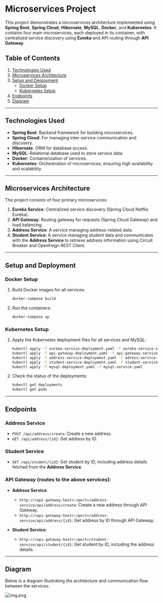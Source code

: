 # Microservices Project

This project demonstrates a microservices architecture implemented using **Spring Boot**, **Spring Cloud**, **Hibernate**, **MySQL**, **Docker**, and **Kubernetes**. It contains four main microservices, each deployed in its container, with centralized service discovery using **Eureka** and API routing through **API Gateway**.

## Table of Contents
1. [Technologies Used](#technologies-used)
2. [Microservices Architecture](#microservices-architecture)
3. [Setup and Deployment](#setup-and-deployment)
    - [Docker Setup](#docker-setup)
    - [Kubernetes Setup](#kubernetes-setup)
4. [Endpoints](#endpoints)
5. [Diagram](#diagram)

---

## Technologies Used
- **Spring Boot**: Backend framework for building microservices.
- **Spring Cloud**: For managing inter-service communication and discovery.
- **Hibernate**: ORM for database access.
- **MySQL**: Relational database used to store service data.
- **Docker**: Containerization of services.
- **Kubernetes**: Orchestration of microservices, ensuring high availability and scalability.

---

## Microservices Architecture
The project consists of four primary microservices:
1. **Eureka Service**: Centralized service discovery (Spring Cloud Netflix Eureka).
2. **API Gateway**: Routing gateway for requests (Spring Cloud Gateway) and load balancing.
3. **Address Service**: A service managing address-related data.
4. **Student Service**: A service managing student data and communicates with the **Address Service** to retrieve address information using Circuit Breaker and OpenFeign REST Client.

---

## Setup and Deployment

### Docker Setup
1. Build Docker images for all services:
   ```bash
   docker-compose build
2. Run the containers:
   ```bash
   docker-compose up
   
### Kubernetes Setup
1. Apply the Kubernetes deployment files for all services and MySQL:
   ```bash
   kubectl apply -f eureka-service-deployment.yaml -f eureka-service-service.yaml
   kubectl apply -f api-gateway-deployment.yaml -f api-gateway-service.yaml
   kubectl apply -f address-service-deployment.yaml -f adress-service-service.yaml
   kubectl apply -f student-service-deployment.yaml -f student-service-service.yaml
   kubectl apply -f mysql-deployment.yaml -f mysql-service.yaml
2. Check the status of the deployments:
   ```bash
   kubectl get deployments
   kubectl get pods

---

## Endpoints

### Address Service
- `POST /api/address/create`: Create a new address.
- `GET /api/address/{id}`: Get address by ID.

### Student Service
- `GET /api/student/{id}`: Get student by ID, including address details fetched from the **Address Service**.

### API Gateway (routes to the above services):
- **Address Service**:
   - `http://<api-gateway-host>:<port>/address-service/api/address/create`: Create a new address through API Gateway.
   - `http://<api-gateway-host>:<port>/address-service/api/address/{id}`: Get address by ID through API Gateway.

- **Student Service**:
   - `http://<api-gateway-host>:<port>/student-service/api/student/{id}`: Get student by ID, including the address details.


---


## Diagram
Below is a diagram illustrating the architecture and communication flow between the services:

  ![img.png](img.png)